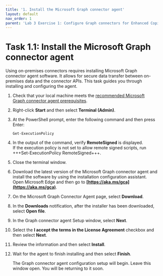 ```yaml
---
title: '1. Install the Microsoft Graph connector agent'
layout: default
nav_order: 1
parent: 'Lab 3 Exercise 1: Configure Graph connectors for Enhanced Copilot Experience'
---
```


# Task 1.1: Install the Microsoft Graph connector agent

Using on-premises connectors requires installing Microsoft Graph connector agent software. It allows for secure data transfer between on-premises data and the connector APIs. This task guides you through installing and configuring the agent.

1. Check that your local machine meets the [recommended Microsoft Graph connector agent prerequisites]( https://learn.microsoft.com/en-us/microsoftsearch/graph-connector-agent#recommended-configuration).

1. Right-click **Start** and then select **Terminal (Admin)**.

1. At the PowerShell prompt, enter the following command and then press Enter:

    ```PowerShell-wrap
    Get-ExecutionPolicy
    ```

1. In the output of the command, verify **RemoteSigned** is displayed.  
    If the execution policy is not set to allow remote signed scripts, run +++Set-ExecutionPolicy RemoteSigned+++.

1. Close the terminal window.

1. Download the latest version of the Microsoft Graph connector agent and install the software by using the installation configuration assistant. Open Microsoft Edge and then go to **[https://aka.ms/gca](https://aka.ms/gca)**.

1. On the Microsoft Graph Connector Agent page, select **Download**.

1. In the **Downloads** notification, after the installer has been downloaded, select **Open file**.

1. In the Graph connector agent Setup window, select **Next**.

1. Select the **I accept the terms in the License Agreement** checkbox and then select **Next**.

1. Review the information and then select **Install**.

1. Wait for the agent to finish installing and then select **Finish**.

    The Graph connector agent configuration setup will begin. Leave this window open. You will be returning to it soon.
